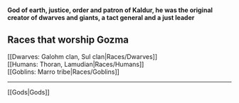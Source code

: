 #### God of earth, justice, order and patron of Kaldur, he was the original creator of dwarves and giants, a tact general and a just leader  

## Races that worship Gozma  
[[Dwarves: Galohm clan, Sul clan|Races/Dwarves]]  
[[Humans: Thoran, Lamudian|Races/Humans]]  
[[Goblins: Marro tribe|Races/Goblins]]  

---

[[Gods|Gods]]  
